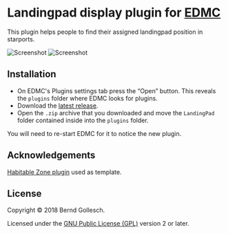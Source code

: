 # Landingpad display plugin for [EDMC](https://github.com/Marginal/EDMarketConnector/wiki)

This plugin helps people to find their assigned landingpad position in starports.

![Screenshot](imgages/Default.png)
![Screenshot](imgages/Dark.png)

## Installation

* On EDMC's Plugins settings tab press the “Open” button. This reveals the `plugins` folder where EDMC looks for plugins.
* Download the [latest release](https://github.com/bgol/LandingPad/releases/latest).
* Open the `.zip` archive that you downloaded and move the `LandingPad` folder contained inside into the `plugins` folder.

You will need to re-start EDMC for it to notice the new plugin.

## Acknowledgements

[Habitable Zone plugin](https://github.com/Marginal/HabZone) used as template.

## License

Copyright © 2018 Bernd Gollesch.

Licensed under the [GNU Public License (GPL)](http://www.gnu.org/licenses/gpl-2.0.html) version 2 or later.

